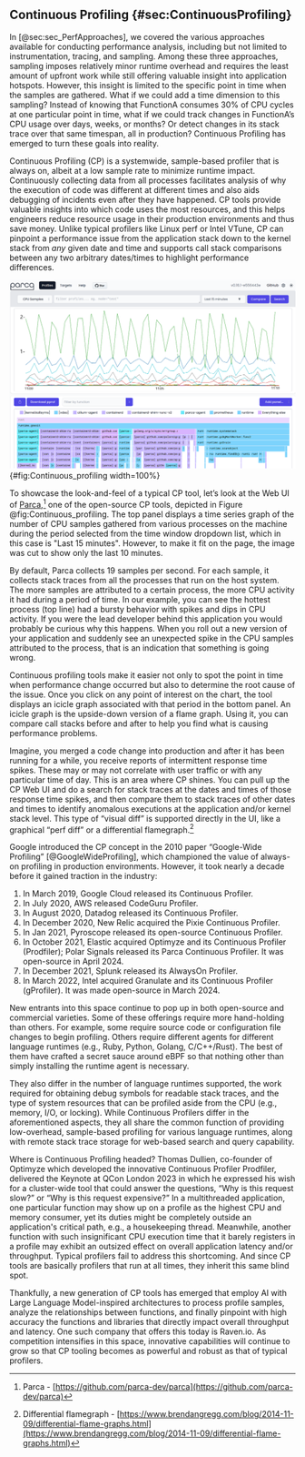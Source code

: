 ## Continuous Profiling {#sec:ContinuousProfiling}

In [@sec:sec_PerfApproaches], we covered the various approaches available for conducting performance analysis, including but not limited to instrumentation, tracing, and sampling. Among these three approaches, sampling imposes relatively minor runtime overhead and requires the least amount of upfront work while still offering valuable insight into application hotspots. However, this insight is limited to the specific point in time when the samples are gathered. What if we could add a time dimension to this sampling? Instead of knowing that FunctionA consumes 30% of CPU cycles at one particular point in time, what if we could track changes in FunctionA’s CPU usage over days, weeks, or months? Or detect changes in its stack trace over that same timespan, all in production? Continuous Profiling has emerged to turn these goals into reality.

Continuous Profiling (CP) is a systemwide, sample-based profiler that is always on, albeit at a low sample rate to minimize runtime impact. Continuously collecting data from all processes facilitates analysis of why the execution of code was different at different times and also aids debugging of incidents even after they have happened. CP tools provide valuable insights into which code uses the most resources, and this helps engineers reduce resource usage in their production environments and thus save money. Unlike typical profilers like Linux perf or Intel VTune, CP can pinpoint a performance issue from the application stack down to the kernel stack from *any* given date and time and supports call stack comparisons between any two arbitrary dates/times to highlight performance differences.

![Screenshot of the Parca Continuous Profiler Web UI.](../../img/perf-tools/Continuous_profiling.png){#fig:Continuous_profiling width=100%}

To showcase the look-and-feel of a typical CP tool, let’s look at the Web UI of [Parca](https://github.com/parca-dev/parca),[^1] one of the open-source CP tools, depicted in Figure @fig:Continuous_profiling. The top panel displays a time series graph of the number of CPU samples gathered from various processes on the machine during the period selected from the time window dropdown list, which in this case is "Last 15 minutes". However, to make it fit on the page, the image was cut to show only the last 10 minutes. 

By default, Parca collects 19 samples per second. For each sample, it collects stack traces from all the processes that run on the host system. The more samples are attributed to a certain process, the more CPU activity it had during a period of time. In our example, you can see the hottest process (top line) had a bursty behavior with spikes and dips in CPU activity. If you were the lead developer behind this application you would probably be curious why this happens. When you roll out a new version of your application and suddenly see an unexpected spike in the CPU samples attributed to the process, that is an indication that something is going wrong.

Continuous profiling tools make it easier not only to spot the point in time when performance change occurred but also to determine the root cause of the issue. Once you click on any point of interest on the chart, the tool displays an icicle graph associated with that period in the bottom panel. An icicle graph is the upside-down version of a flame graph. Using it, you can compare call stacks before and after to help you find what is causing performance problems.

Imagine, you merged a code change into production and after it has been running for a while, you receive reports of intermittent response time spikes. These may or may not correlate with user traffic or with any particular time of day. This is an area where CP shines. You can pull up the CP Web UI and do a search for stack traces at the dates and times of those response time spikes, and then compare them to stack traces of other dates and times to identify anomalous executions at the application and/or kernel stack level. This type of “visual diff” is supported directly in the UI, like a graphical “perf diff” or a differential flamegraph.[^2]

Google introduced the CP concept in the 2010 paper “Google-Wide Profiling” [@GoogleWideProfiling], which championed the value of always-on profiling in production environments. However, it took nearly a decade before it gained traction in the industry:

1. In March 2019, Google Cloud released its Continuous Profiler.
2. In July 2020, AWS released CodeGuru Profiler.
3. In August 2020, Datadog released its Continuous Profiler.
4. In December 2020, New Relic acquired the Pixie Continuous Profiler.
5. In Jan 2021, Pyroscope released its open-source Continuous Profiler.
6. In October 2021, Elastic acquired Optimyze and its Continuous Profiler (Prodfiler); Polar Signals released its Parca Continuous Profiler. It was open-source in April 2024.
7. In December 2021, Splunk released its AlwaysOn Profiler.
8. In March 2022, Intel acquired Granulate and its Continuous Profiler (gProfiler). It was made open-source in March 2024.

New entrants into this space continue to pop up in both open-source and commercial varieties. Some of these offerings require more hand-holding than others. For example, some require source code or configuration file changes to begin profiling. Others require different agents for different language runtimes (e.g., Ruby, Python, Golang, C/C++/Rust). The best of them have crafted a secret sauce around eBPF so that nothing other than simply installing the runtime agent is necessary.

They also differ in the number of language runtimes supported, the work required for obtaining debug symbols for readable stack traces, and the type of system resources that can be profiled aside from the CPU (e.g., memory, I/O, or locking). While Continuous Profilers differ in the aforementioned aspects, they all share the common function of providing low-overhead, sample-based profiling for various language runtimes, along with remote stack trace storage for web-based search and query capability.

Where is Continuous Profiling headed? Thomas Dullien, co-founder of Optimyze which developed the innovative Continuous Profiler Prodfiler, delivered the Keynote at QCon London 2023 in which he expressed his wish for a cluster-wide tool that could answer the questions, “Why is this request slow?” or “Why is this request expensive?” In a multithreaded application, one particular function may show up on a profile as the highest CPU and memory consumer, yet its duties might be completely outside an application's critical path, e.g., a housekeeping thread. Meanwhile, another function with such insignificant CPU execution time that it barely registers in a profile may exhibit an outsized effect on overall application latency and/or throughput. Typical profilers fail to address this shortcoming. And since CP tools are basically profilers that run at all times, they inherit this same blind spot.

Thankfully, a new generation of CP tools has emerged that employ AI with Large Language Model-inspired architectures to process profile samples, analyze the relationships between functions, and finally pinpoint with high accuracy the functions and libraries that directly impact overall throughput and latency. One such company that offers this today is Raven.io. As competition intensifies in this space, innovative capabilities will continue to grow so that CP tooling becomes as powerful and robust as that of typical profilers.

[^1]: Parca - [https://github.com/parca-dev/parca](https://github.com/parca-dev/parca)
[^2]: Differential flamegraph - [https://www.brendangregg.com/blog/2014-11-09/differential-flame-graphs.html](https://www.brendangregg.com/blog/2014-11-09/differential-flame-graphs.html)
